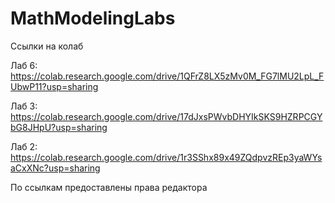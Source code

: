 # MathModelingLabs
Ссылки на колаб

Лаб 6: https://colab.research.google.com/drive/1QFrZ8LX5zMv0M_FG7lMU2LpL_FUbwP11?usp=sharing

Лаб 3: https://colab.research.google.com/drive/17dJxsPWvbDHYIkSKS9HZRPCGYbG8JHpU?usp=sharing

Лаб 2: https://colab.research.google.com/drive/1r3SShx89x49ZQdpvzREp3yaWYsaCxXNc?usp=sharing

По ссылкам предоставлены права редактора

